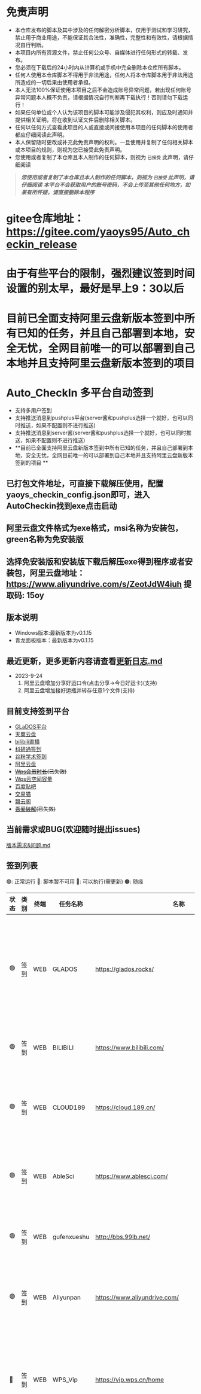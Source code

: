 # 免责声明

- 本仓库发布的脚本及其中涉及的任何解密分析脚本，仅用于测试和学习研究，禁止用于商业用途，不能保证其合法性，准确性，完整性和有效性，请根据情况自行判断。
- 本项目内所有资源文件，禁止任何公众号、自媒体进行任何形式的转载、发布。
- 您必须在下载后的24小时内从计算机或手机中完全删除本仓库所有脚本。
- 任何人使用本仓库脚本不得用于非法用途，任何人将本仓库脚本用于非法用途所造成的一切后果由使用者承担。
- 本人无法100%保证使用本项目之后不会造成账号异常问题，若出现任何账号异常问题本人概不负责，请根据情况自行判断再下载执行！否则请勿下载运行！
- 如果任何单位或个人认为该项目的脚本可能涉及侵犯其权利，则应及时通知并提供相关证明，将在收到认证文件后删除相关脚本。
- 任何以任何方式查看此项目的人或直接或间接使用本项目的任何脚本的使用者都应仔细阅读此声明。
- 本人保留随时更改或补充此免责声明的权利。一旦使用并复制了任何相关脚本或本项目的规则，则视为您已接受此免责声明。
- 您使用或者复制了本仓库且本人制作的任何脚本，则视为 `已接受` 此声明，请仔细阅读

> ***您使用或者复制了本仓库且本人制作的任何脚本，则视为 `已接受` 此声明，请仔细阅读***
> ***本平台不会获取用户的账号密码，不会上传至其他任何地方，如果有所怀疑，请直接删除本程序***

# gitee仓库地址：https://gitee.com/yaoys95/Auto_checkin_release

# 由于有些平台的限制，强烈建议签到时间设置的别太早，最好是早上9：30以后

# 目前已全面支持阿里云盘新版本签到中所有已知的任务，并且自己部署到本地，安全无忧，全网目前唯一的可以部署到自己本地并且支持阿里云盘新版本签到的项目

# Auto_CheckIn 多平台自动签到

- 支持多用户签到
- 支持推送消息到pushplus平台(server酱和pushplus选择一个就好，也可以同时推送，如果不配置则不进行推送)
- 支持推送消息到server酱(server酱和pushplus选择一个就好，也可以同时推送，如果不配置则不进行推送)
- **目前已全面支持阿里云盘新版本签到中所有已知的任务，并且自己部署到本地，安全无忧，全网目前唯一的可以部署到自己本地并且支持阿里云盘新版本签到的项目
  **

## 已打包文件地址，可直接下载解压使用，配置yaoys_checkin_config.json即可，进入AutoCheckin找到exe点击启动

## 阿里云盘文件格式为exe格式，msi名称为安装包，green名称为免安装版

## 选择免安装版和安装版下载后解压exe得到程序或者安装包，阿里云盘地址：https://www.aliyundrive.com/s/ZeotJdW4iuh 提取码: 15oy

## 版本说明

- Windows版本:最新版本为v0.1.15
- 青龙面板版本：最新版本为v0.1.15

## 最近更新，更多更新内容请查看[更新日志.md](更新日志.md)
- 2023-9-24 
  1. 阿里云盘增加分享好运口令(点击分享->今日好运卡)(支持)
  2. 阿里云盘增加接好运瓶并转存任意1个文件(支持)

## 目前支持签到平台

- [GLaDOS平台](https://glados.rocks/)
- [天翼云盘](https://cloud.189.cn/web/login.html)
- [bilibili直播](https://live.bilibili.com)
- [科研通签到](https://www.ablesci.com/)
- [谷粉学术签到](http://bbs.99lb.net/)
- [阿里云盘](https://www.aliyundrive.com/)
- ~~[Wps会员时长](https://vip.wps.cn/home)(已失效)~~
- [Wps云空间容量](https://zt.wps.cn/spa/2019/vip_mobile_sign_v2/?csource=pc_cloud_membercenter&position=pc_cloud_sign/)
- [百度贴吧](https://tieba.baidu.com/)
- [交易猫](https://www.jiaoyimao.com/)
- [飘云阁](https://www.chinapyg.com/)
- ~~[吾爱破解](https://www.52pojie.cn/portal.php)(已失效)~~

## 当前需求或BUG(欢迎随时提出issues)

[版本需求&问题.md](版本需求&问题.md)

## 签到列表

🟢: 正常运行 🔴: 脚本暂不可用 🔵: 可以执行(需更新) 🟤: 随缘

| 状态  | 类别  | 终端  | 任务名称        | 名称                                                                                                  | Cookie 时长 | 检查日期       | 备注                     |
|-----|-----|-----|-------------|-----------------------------------------------------------------------------------------------------|-----------|------------|------------------------|
| 🟢️ | 签到  | WEB | GLADOS      | https://glados.rocks/                                                                               | 待测试       | 2023-5-13  | 每日签到获取时长,需要开通会员才可以获取时长 |
| 🟢️ | 签到  | WEB | BILIBILI    | https://www.bilibili.com/                                                                           | 待测试       | 2023-02-21 | 直播签到，获取硬币              |
| 🟢️ | 签到  | WEB | CLOUD189    | https://cloud.189.cn/                                                                               | 永久        | 2023-02-21 | 每日签到 +2次抽奖获得空间奖励       |
| 🟢️ | 签到  | WEB | AbleSci     | https://www.ablesci.com/                                                                            | 待测试       | 2023-5-13  | 科研通平台每日签到获取积分          |
| 🟢️ | 签到  | WEB | gufenxueshu | http://bbs.99lb.net/                                                                                | 待测试       | 2023-5-13  | 谷粉学术每日签到获取积分           |
| 🟢️ | 签到  | WEB | Aliyunpan   | https://www.aliyundrive.com/                                                                        | 待测试       | 2023-5-13  | 阿里云盘每日签到&各种任务          |
| 🔴  | 签到  | WEB | WPS_Vip     | https://vip.wps.cn/home                                                                             | 待测试       | 2023-5-28  | WPS签到的会员时长，有时会失败，失败请手动 |
| 🟤  | 签到  | WEB | WPS_Cloud   | https://zt.wps.cn/spa/2019/vip_mobile_sign_v2/?csource=pc_cloud_membercenter&position=pc_cloud_sign | 待测试       | 2023-5-28  | Wps签到得空间容量，有时会失败，失败请手动 |
| 🟢️ | 签到  | WEB | tieba       | https://tieba.baidu.com/                                                                            | 待测试       | 2023-6-18  | 百度贴吧签到                 |
| 🟢️ | 签到  | WEB | jiaoyimao   | https://www.jiaoyimao.com/                                                                          | 2天/3天     | 2023-7-5   | 交易猫签到得积分               |
| 🟢️ | 签到  | WEB | piaoyunge   | https://www.chinapyg.com                                                                            | 待测试       | 2023-7-10  | 飘云阁签到得积分               |
| 🔴  | 签到  | WEB | wuaipojie   | https://www.52pojie.cn/portal.php                                                                   | 待测试       | 2023-7-10  | 吾爱破解签到得积分              |

## 支持的通知列表

server 酱（微信）

pushplus（微信）

## 更新日志

[更新日志.md](更新日志.md)

## 使用教程

参考[使用说明.md](使用说明.md)

## 青龙面板使用请参考[青龙面板配置使用.md](青龙面板配置使用.md)